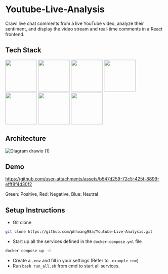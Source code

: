 # Youtube-Live-Analysis
Crawl live chat comments from a live YouTube video, analyze their sentiment, and display the video stream and real-time comments in a React frontend.

## Tech Stack
<img src="https://github.com/user-attachments/assets/e6c74701-3208-4ffe-ac2a-cd6b6cd9bfd9" height=100 />
<img src="https://github.com/user-attachments/assets/ed708e2f-ed22-4739-b106-290677f7b395" height=100 />
<img src="https://github.com/user-attachments/assets/73eea9d1-ce9d-4488-9729-b1e37bf06d16" height=100 />
<img src="https://github.com/user-attachments/assets/6f341224-3cb6-4d82-9a34-42cca89f2d98" height=100 />
<img src="https://github.com/user-attachments/assets/7b8cad2a-a5d8-4c64-99de-839a70ba44c2" height=100 />
<img src="https://github.com/user-attachments/assets/c0841552-e117-4b18-8e99-4225effe8602" height=100 />
<img src="https://github.com/user-attachments/assets/20af4151-275c-4b09-ad63-974afa3cacc7" height=100 />

## Architecture
![Diagram drawio (1)](https://github.com/user-attachments/assets/2689e492-eadb-49b9-9c98-f9cc69fe61c8)

## Demo
https://github.com/user-attachments/assets/b547d259-72c5-425f-8899-efff8f4d30f2

Green: Positive, Red: Negative, Blue: Neutral

## Setup Instructions
- Git clone
```bash
git clone https://github.com/phhoang98a/Youtube-Live-Analysis.git
```
- Start up all the services defined in the `docker-compose.yml` file
```bash
docker-compose up -d                                                     
```
- Create a ``.env``  and fill in your settings (Refer to `.example-env`)
- Run `bash run_all.sh` from cmd to start all services.
